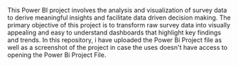 This Power BI project involves the analysis and visualization of survey data to derive meaningful insights and facilitate data driven decision making. The primary objective of this project is to transform raw survey data into visually appealing and easy to understand dashboards that highlight key findings and trends.
In this repository, i have uploaded the Power Bi Project file as well as a screenshot of the project in case the uses doesn't have access to opening the Power Bi Project File.
